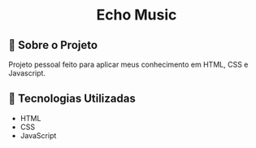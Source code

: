 <h1 align="center">Echo Music</h1>

<div align="center" id="top">
  
</div>

## 📁 Sobre o Projeto

Projeto pessoal feito para aplicar meus conhecimento em HTML, CSS e Javascript.

##

## 🚀 Tecnologias Utilizadas

- HTML
- CSS
- JavaScript

